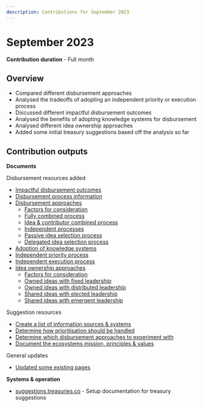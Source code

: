 ```yaml
---
description: Contributions for September 2023
---
```


# September 2023

**Contribution duration** - Full month



## Overview

* Compared different disbursement approaches
* Analysed the tradeoffs of adopting an independent priority or execution process
* Discussed different impactful disbursement outcomes
* Analysed the benefits of adopting knowledge systems for disbursement
* Analysed different idea ownership approaches
* Added some initial treasury suggestions based off the analysis so far



## **Contribution outputs**



**Documents**

Disbursement resources added

* [Impactful disbursement outcomes](https://disbursement.treasuries.io/disbursement-process/impactful-disbursement-outcomes)
* [Disbursement process information](https://disbursement.treasuries.io/disbursement-process/disbursement-operating-process/disbursement-process-information)
* [Disbursement approaches](https://disbursement.treasuries.io/disbursement-process/disbursement-approaches)
  * [Factors for consideration](https://disbursement.treasuries.io/disbursement-process/disbursement-approaches/factors-for-consideration)
  * [Fully combined process](https://disbursement.treasuries.io/disbursement-process/disbursement-approaches/fully-combined-process)
  * [Idea & contributor combined process](https://disbursement.treasuries.io/disbursement-process/disbursement-approaches/idea-and-contributor-combined-process)
  * [Independent processes](https://disbursement.treasuries.io/disbursement-process/disbursement-approaches/independent-processes)
  * [Passive idea selection process](https://disbursement.treasuries.io/disbursement-process/disbursement-approaches/passive-idea-selection-process)
  * [Delegated idea selection process](https://disbursement.treasuries.io/disbursement-process/disbursement-approaches/delegated-idea-selection-process)
* [Adoption of knowledge systems](https://disbursement.treasuries.io/knowledge/adoption-of-knowledge-systems)
* [Independent priority process](https://disbursement.treasuries.io/priorities/independent-priority-process)
* [Independent execution process](https://disbursement.treasuries.io/execution/independent-execution-process)
* [Idea ownership approaches](https://disbursement.treasuries.io/ideas/idea-ownership-approaches)
  * [Factors for consideration](https://disbursement.treasuries.io/ideas/idea-ownership-approaches/factors-for-consideration)
  * [Owned ideas with fixed leadership](https://disbursement.treasuries.io/ideas/idea-ownership-approaches/owned-ideas-with-fixed-leadership)
  * [Owned ideas with distributed leadership](https://disbursement.treasuries.io/ideas/idea-ownership-approaches/owned-ideas-with-distributed-decisions)
  * [Shared ideas with elected leadership](https://disbursement.treasuries.io/ideas/idea-ownership-approaches/shared-ideas-with-elected-leadership)
  * [Shared ideas with emergent leadership](https://disbursement.treasuries.io/ideas/idea-ownership-approaches/shared-ideas-with-emergent-leadership)

Suggestion resources

* [Create a list of information sources & systems](https://suggestions.treasuries.io/disbursement/create-a-list-of-information-resources-and-systems)
* [Determine how prioritisation should be handled](https://suggestions.treasuries.io/disbursement/determine-how-prioritisation-should-be-handled)
* [Determine which disbursement approaches to experiment with](https://suggestions.treasuries.io/disbursement/determine-which-disbursement-approaches-to-experiment-with)
* [Document the ecosystems mission, principles & values](https://suggestions.treasuries.io/disbursement/document-the-ecosystems-mission-principles-and-values)

General updates

* [Updated some existing pages](https://github.com/orgs/web3association/repositories)



**Systems & operation**

* [suggestions.treasuries.co](https://suggestions.treasuries.io/) - Setup documentation for treasury suggestions
